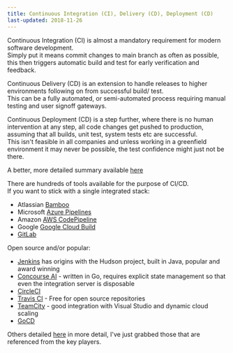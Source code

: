 ```yaml
---
title: Continuous Integration (CI), Delivery (CD), Deployment (CD)
last-updated: 2018-11-26
---
```


Continuous Integration (CI) is almost a mandatory requirement for modern software development.  
Simply put it means commit changes to main branch as often as possible, this then triggers automatic build and test for early verification and feedback.

Continuous Delivery (CD) is an extension to handle releases to higher environments following on from successful build/ test.  
This can be a fully automated, or semi-automated process requiring manual testing and user signoff gateways.

Continuous Deployment (CD) is a step further, where there is no human intervention at any step, all code changes get pushed to production, assuming that all builds, unit test, system tests etc are successful.  
This isn't feasible in all companies and unless working in a greenfield environment it may never be possible, the test confidence might just not be there.

A better, more detailed summary available [here](https://www.atlassian.com/continuous-delivery/ci-vs-ci-vs-cd)

There are hundreds of tools available for the purpose of CI/CD.  
If you want to stick with a single integrated stack:

- Atlassian [Bamboo](https://www.atlassian.com/software/bamboo)
- Microsoft [Azure Pipelines](https://github.com/marketplace/azure-pipelines)
- Amazon [AWS CodePipeline](https://aws.amazon.com/codepipeline/)
- Google [Google Cloud Build](https://cloud.google.com/cloud-build/)
- [GitLab](https://about.gitlab.com/)

Open source and/or popular:

- [Jenkins](https://jenkins.io/) has origins with the Hudson project, built in Java, popular and award winning
- [Concourse AI](https://concourse-ci.org/) - written in Go, requires explicit state management so that even the integration server is disposable
- [CircleCI](https://circleci.com/)
- [Travis CI]() - Free for open source repositories
- [TeamCity](http://www.jetbrains.com/teamcity/) - good integration with Visual Studio and dynamic cloud scaling
- [GoCD](https://www.gocd.io/)

Others detailed [here](https://stackify.com/top-continuous-integration-tools/) in more detail, I've just grabbed those that are referenced from the key players.
